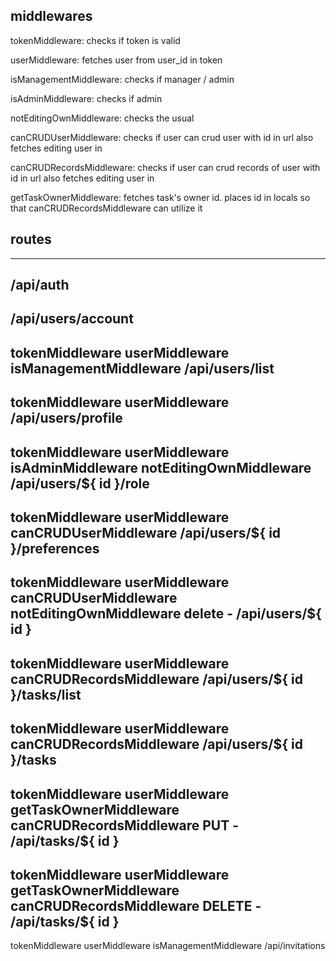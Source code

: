 ## middlewares

tokenMiddleware: checks if token is valid

userMiddleware: fetches user from user_id in token

isManagementMiddleware: checks if manager / admin

isAdminMiddleware: checks if admin

notEditingOwnMiddleware: checks the usual

canCRUDUserMiddleware: checks if user can crud user with id in url
also fetches editing user in

canCRUDRecordsMiddleware: checks if user can crud records of user with id in url
also fetches editing user in

getTaskOwnerMiddleware:  fetches task's owner id. places id in locals so that
canCRUDRecordsMiddleware can utilize it

## routes

---
/api/auth
---
/api/users/account
---
tokenMiddleware
userMiddleware
isManagementMiddleware
/api/users/list
---
tokenMiddleware
userMiddleware
/api/users/profile
---
tokenMiddleware
userMiddleware
isAdminMiddleware
notEditingOwnMiddleware
/api/users/${ id }/role
---
tokenMiddleware
userMiddleware
canCRUDUserMiddleware
/api/users/${ id }/preferences
---
tokenMiddleware
userMiddleware
canCRUDUserMiddleware
notEditingOwnMiddleware
delete - /api/users/${ id }
---
tokenMiddleware
userMiddleware
canCRUDRecordsMiddleware
/api/users/${ id }/tasks/list
---
tokenMiddleware
userMiddleware
canCRUDRecordsMiddleware
/api/users/${ id }/tasks
---
tokenMiddleware
userMiddleware
getTaskOwnerMiddleware
canCRUDRecordsMiddleware
PUT - /api/tasks/${ id }
---
tokenMiddleware
userMiddleware
getTaskOwnerMiddleware
canCRUDRecordsMiddleware
DELETE - /api/tasks/${ id }
---
tokenMiddleware
userMiddleware
isManagementMiddleware
/api/invitations